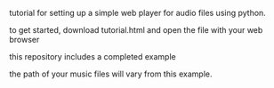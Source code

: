 tutorial for setting up a simple web player for audio files using python.

to get started, download tutorial.html and open the file with your web browser

this repository includes a completed example

the path of your music files will vary from this example.
